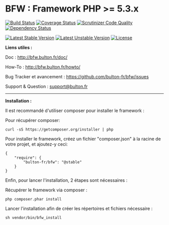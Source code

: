BFW : Framework PHP >= 5.3.x
===

[![Build Status](https://travis-ci.org/bulton-fr/bfw.svg?branch=master)](https://travis-ci.org/bulton-fr/bfw) [![Coverage Status](https://coveralls.io/repos/bulton-fr/bfw/badge.png?branch=master)](https://coveralls.io/r/bulton-fr/bfw?branch=master) [![Scrutinizer Code Quality](https://scrutinizer-ci.com/g/bulton-fr/bfw/badges/quality-score.png?b=master)](https://scrutinizer-ci.com/g/bulton-fr/bfw/?branch=master) [![Dependency Status](https://www.versioneye.com/user/projects/5413eee49e1622970f0000f1/badge.svg?style=flat)](https://www.versioneye.com/user/projects/5413eee49e1622970f0000f1)

[![Latest Stable Version](https://poser.pugx.org/bulton-fr/bfw/v/stable.svg)](https://packagist.org/packages/bulton-fr/bfw) [![Latest Unstable Version](https://poser.pugx.org/bulton-fr/bfw/v/unstable.svg)](https://packagist.org/packages/bulton-fr/bfw) [![License](https://poser.pugx.org/bulton-fr/bfw/license.svg)](https://packagist.org/packages/bulton-fr/bfw)

__Liens utiles :__

Doc : http://bfw.bulton.fr/doc/

How-To : http://bfw.bulton.fr/howto/

Bug Tracker et avancement : https://github.com/bulton-fr/bfw/issues

Support & Question : support@bulton.fr


---

__Installation :__

Il est recommandé d'utiliser composer pour installer le framework :

Pour récupérer composer:
```
curl -sS https://getcomposer.org/installer | php
```

Pour installer le framework, créez un fichier "composer.json" à la racine de votre projet, et ajoutez-y ceci:
```
{
    "require": {
        "bulton-fr/bfw": "@stable"
    }
}
```

Enfin, pour lancer l'installation, 2 étapes sont nécessaires :

Récupérer le framework via composer :
```
php composer.phar install
```
Lancer l'installation afin de créer les répertoires et fichiers nécessaire :
```
sh vendor/bin/bfw_install
```
